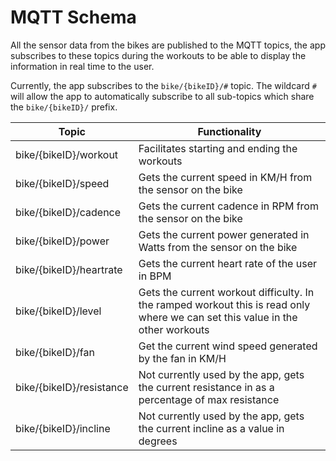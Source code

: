 # MQTT Schema
All the sensor data from the bikes are published to the MQTT topics, the app subscribes to these topics during the workouts to be able to display the information in real time to the user.  

Currently, the app subscribes to the `bike/{bikeID}/#` topic. The wildcard `#` will allow the app to automatically subscribe to all sub-topics which share the `bike/{bikeID}/` prefix.  

| Topic                    | Functionality                                                                                                                  |
|--------------------------|--------------------------------------------------------------------------------------------------------------------------------|
| bike/{bikeID}/workout    | Facilitates starting and ending the workouts                                                                                   |
| bike/{bikeID}/speed      | Gets the current speed in KM/H from the sensor on the bike                                                                     |
| bike/{bikeID}/cadence    | Gets the current cadence in RPM from the sensor on the bike                                                                    |
| bike/{bikeID}/power      | Gets the current power generated in Watts from the sensor on the bike                                                          |
| bike/{bikeID}/heartrate  | Gets the current heart rate of the user in BPM                                                                                 |
| bike/{bikeID}/level      | Gets the current workout difficulty. In the ramped workout this is read only where we can set this value in the other workouts |
| bike/{bikeID}/fan        | Get the current wind speed generated by the fan in KM/H                                                                        |
| bike/{bikeID}/resistance | Not currently used by the app, gets the current resistance in as a percentage of max resistance                                |
| bike/{bikeID}/incline    | Not currently used by the app, gets the current incline as a value in degrees                                                  |
